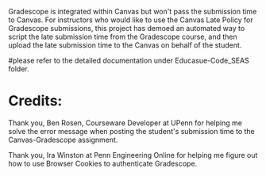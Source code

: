 

Gradescope is integrated within Canvas but won't pass the submission time to Canvas. For instructors who would like to use the Canvas Late Policy for Gradescope submissions, this project has demoed an automated way to script the late submission time from the Gradescope course, and then upload the late submission time to the Canvas on behalf of the student. 

#please refer to the detailed documentation under Educasue-Code_SEAS folder. 


# Credits: 

Thank you, Ben Rosen, Courseware Developer at UPenn for helping me solve the error message when posting the student's submission time to the Canvas-Gradescope assignment. 


Thank you, Ira Winston at Penn Engineering Online for helping me figure out how to use Browser Cookies to authenticate Gradescope.  



